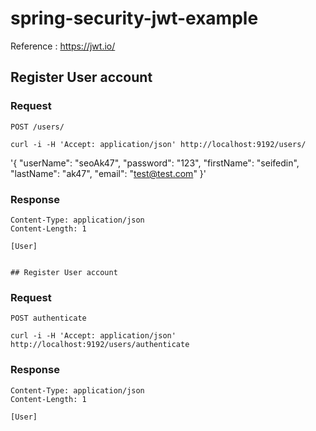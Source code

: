 # spring-security-jwt-example

Reference : https://jwt.io/

## Register User account

### Request

`POST /users/`

    curl -i -H 'Accept: application/json' http://localhost:9192/users/
 '{
    "userName": "seoAk47", "password": "123", "firstName": "seifedin",  "lastName": "ak47", "email": "test@test.com"
 }'
### Response

    Content-Type: application/json
    Content-Length: 1

    [User]
    
    
    ## Register User account

### Request

`POST authenticate`

    curl -i -H 'Accept: application/json' http://localhost:9192/users/authenticate

### Response

    Content-Type: application/json
    Content-Length: 1

    [User]

